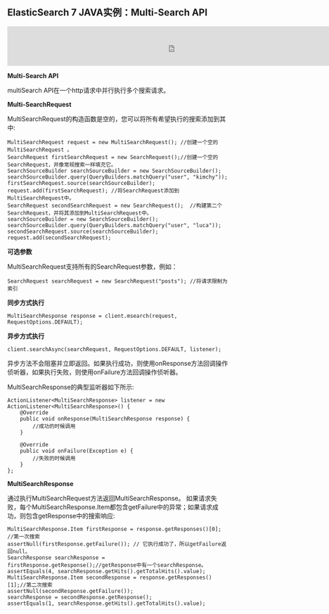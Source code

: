## ElasticSearch 7 JAVA实例：Multi-Search API

<iframe id="iframeu4097238_0" name="iframeu4097238_0" src="https://pos.baidu.com/ncjm?conwid=760&amp;conhei=90&amp;rdid=4097238&amp;dc=3&amp;di=u4097238&amp;s1=2907911153&amp;s2=3552508660&amp;dri=0&amp;dis=0&amp;dai=2&amp;ps=230x654&amp;enu=encoding&amp;exps=110261,110252,110011&amp;ant=0&amp;aa=1&amp;psi=aebdecc935ef6616&amp;dcb=___adblockplus_&amp;dtm=HTML_POST&amp;dvi=0.0&amp;dci=-1&amp;dpt=none&amp;tsr=0&amp;tpr=1634346891130&amp;ti=ElasticSearch%207%20JAVA%E5%AE%9E%E4%BE%8B%EF%BC%9AMulti-Search%20API%2C%E5%AD%A6%E4%B9%A0ElasticSearch%207%20%E6%95%99%E7%A8%8B&amp;ari=2&amp;ver=1012&amp;dbv=2&amp;drs=1&amp;pcs=1864x885&amp;pss=1864x2751&amp;cfv=0&amp;cpl=16&amp;chi=34&amp;cce=true&amp;cec=UTF-8&amp;tlm=1627002759&amp;prot=2&amp;rw=885&amp;ltu=https%3A%2F%2Fwww.kaifaxueyuan.com%2Fserver%2Felasticsearch7%2Felasticsearch-java-java-rest-high-multi-search-api.html&amp;ltr=https%3A%2F%2Fwww.kaifaxueyuan.com%2Fserver%2Felasticsearch7%2Felasticsearch-java-java-rest-high-clear-scroll-api.html&amp;ecd=1&amp;uc=1920x1032&amp;pis=-1x-1&amp;sr=1920x1080&amp;tcn=1634346891&amp;qn=c0ab48ad9bbcf2ab&amp;tt=1634346891121.55.55.55" width="760" height="90" scrolling="no" frameborder="0" style="box-sizing: border-box;"></iframe>



**Multi-Search API**

 multiSearch API在一个http请求中并行执行多个搜索请求。

**Multi-SearchRequest**

 MultiSearchRequest的构造函数是空的，您可以将所有希望执行的搜索添加到其中:

```
MultiSearchRequest request = new MultiSearchRequest(); //创建一个空的MultiSearchRequest 。
SearchRequest firstSearchRequest = new SearchRequest();//创建一个空的SearchRequest，并像常规搜索一样填充它。
SearchSourceBuilder searchSourceBuilder = new SearchSourceBuilder();
searchSourceBuilder.query(QueryBuilders.matchQuery("user", "kimchy"));
firstSearchRequest.source(searchSourceBuilder);
request.add(firstSearchRequest); //将SearchRequest添加到MultiSearchRequest中。
SearchRequest secondSearchRequest = new SearchRequest();  //构建第二个SearchRequest，并将其添加到MultiSearchRequest中。
searchSourceBuilder = new SearchSourceBuilder();
searchSourceBuilder.query(QueryBuilders.matchQuery("user", "luca"));
secondSearchRequest.source(searchSourceBuilder);
request.add(secondSearchRequest);
```

**可选参数**

 MultiSearchRequest支持所有的SearchRequest参数，例如：

```
SearchRequest searchRequest = new SearchRequest("posts"); //将请求限制为索引
```

**同步方式执行**

```
MultiSearchResponse response = client.msearch(request, RequestOptions.DEFAULT);
```

**异步方式执行**

```
client.searchAsync(searchRequest, RequestOptions.DEFAULT, listener);
```

 异步方法不会阻塞并立即返回。如果执行成功，则使用onResponse方法回调操作侦听器，如果执行失败，则使用onFailure方法回调操作侦听器。

 MultiSearchResponse的典型监听器如下所示:

```
ActionListener<MultiSearchResponse> listener = new ActionListener<MultiSearchResponse>() {
    @Override
    public void onResponse(MultiSearchResponse response) {
        //成功的时候调用
    }

    @Override
    public void onFailure(Exception e) {
        //失败的时候调用
    }
};
```

**MultiSearchResponse**

 通过执行MultiSearchRequest方法返回MultiSearchResponse。 如果请求失败，每个MultiSearchResponse.Item都包含getFailure中的异常；如果请求成功，则包含getResponse中的搜索响应:

```
MultiSearchResponse.Item firstResponse = response.getResponses()[0]; //第一次搜索
assertNull(firstResponse.getFailure()); // 它执行成功了，所以getFailure返回null。                 
SearchResponse searchResponse = firstResponse.getResponse();//getResponse中有一个searchResponse。
assertEquals(4, searchResponse.getHits().getTotalHits().value);
MultiSearchResponse.Item secondResponse = response.getResponses()[1];//第二次搜索
assertNull(secondResponse.getFailure());
searchResponse = secondResponse.getResponse();
assertEquals(1, searchResponse.getHits().getTotalHits().value);
```